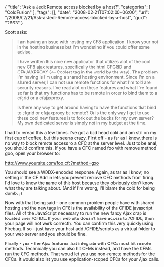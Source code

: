 {
	"title": "Ask a Jedi: Remote access blocked by a host?",
	"categories": [
		"ColdFusion"
	],
	"tags": [],
	"date": "2008-02-21T07:02:00+06:00",
	"url": "/2008/02/21/Ask-a-Jedi-Remote-access-blocked-by-a-host",
	"guid": "2663"
}

Scott asks:

<blockquote>
<p>
I am having an issue with hosting my CF8 application.  I
know your not in the hosting business but I'm wondering if you could offer some advise.

I have written this nice new applicaton that utilizes alot of the cool new CF8 ajax features, specifically the html CFGRID and CFAJAXPROXY (&lt;--Coolest tag in the world by the way).  The problem I'm having is I'm using a
shared hosting environment. Since I'm on a shared server, I can not use remote functions for what I'm told are security reasons.  I've read alot on these features and what I've found so far is that my functions has to be remote
in order to bind them to a cfgrid or a cfajaxproxy.

Is there any way to get around having to have the functions that bind to cfgrid or cfajaxproxy be remote?  Or is the only way I get to use these cool new features is to fork out
the bucks for my own server?  My own dedicated server is simply not in my budget at the time.
</p>
</blockquote>

I had to reread this a few times. I've got a bad head cold and am still on my first cup of coffee, but this seems crazy. First off - as far as I know, there is no way to block remote access to a CFC at the server level. Just to be anal, you should confirm this. If you have a CFC named foo with remove method goo, open your browser to:

http://www.yoursite.com/foo.cfc?method=goo

You should see a WDDX-encoded response. Again, as far as I know, no setting in the CF Admin lets you prevent remove CFC methods from firing. I'd love to know the name of this host because they obviously don't know what they are talking about. (And if I'm wrong, I'll blame the cold for being dumb. ;)

Now with that being said - one common problem people have with shared hosting and the new tags in CF8 is the availability of the CFIDE javascript files. All of the JavaScript necessary to run the new fancy Ajax crap is located uner /CFIDE. If your web site doesn't have access to /CFIDE, then your page will not work correctly. You can confirm this very quickly using Firebug. If so - just have your host add /CFIDE/scripts as a virtual folder to your web server and you should be fine.

Finally - yes - the Ajax features that integrate with CFCs must hit remote methods. Technically you can also hit CFMs instead, and have the CFMs run the CFC methods. That would let you use non-remote methods for the CFCs. It would also let you use Application-scoped CFCs for your Ajax calls.